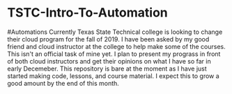 # TSTC-Intro-To-Automation
#Automations
Currently Texas State Technical college is looking to change their cloud program for the fall of 2019. I have been asked by my good friend and cloud instructor at the college to help make some of the courses. 
This isn't an official task of mine yet. I plan to present my prograss in front of both cloud instructors and get their opinions on what I have so far in early Decemeber.
This repository is bare at the moment as I have just started making code, lessons, and course material. I expect this to grow a good amount by the end of this month.
